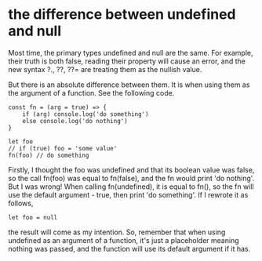 # the difference between undefined and null

Most time, the primary types undefined and null are the same. For example, their truth is both false, reading their property will cause an error, and the new syntax ?., ??, ??= are treating them as the nullish value.

But there is an absolute difference between them. It is when using them as the argument of a function. See the following code.

```
const fn = (arg = true) => {
    if (arg) console.log('do something')
    else console.log('do nothing')
}

let foo
// if (true) foo = 'some value'
fn(foo) // do something
```
Firstly, I thought the foo was undefined and that its boolean value was false, so the call fn(foo) was equal to fn(false), and the fn would print 'do nothing'. But I was wrong! When calling fn(undefined), it is equal to fn(), so the fn will use the default argument - true, then print 'do something'. If I rewrote it as follows,
```
let foo = null
```
the result will come as my intention. So, remember that when using undefined as an argument of a function, it's just a placeholder meaning nothing was passed, and the function will use its default argument if it has.
